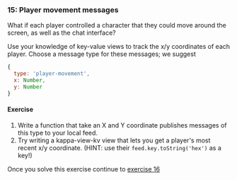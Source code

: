 ### 15: Player movement messages

What if each player controlled a character that they could move around the screen, as well as the chat interface?

Use your knowledge of key-value views to track the x/y coordinates of each player. Choose a message type for these messages; we suggest

```js
{
  type: 'player-movement',
  x: Number,
  y: Number
}
```

#### Exercise

1. Write a function that take an X and Y coordinate publishes messages of this type to your local feed.
2. Try writing a kappa-view-kv view that lets you get a player's most recent x/y coordinate. (HINT: use their `feed.key.toString('hex')` as a key!)

Once you solve this exercise continue to [exercise 16](16.html)

